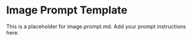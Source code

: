 # Image Prompt Template

This is a placeholder for image.prompt.md. Add your prompt instructions here.
